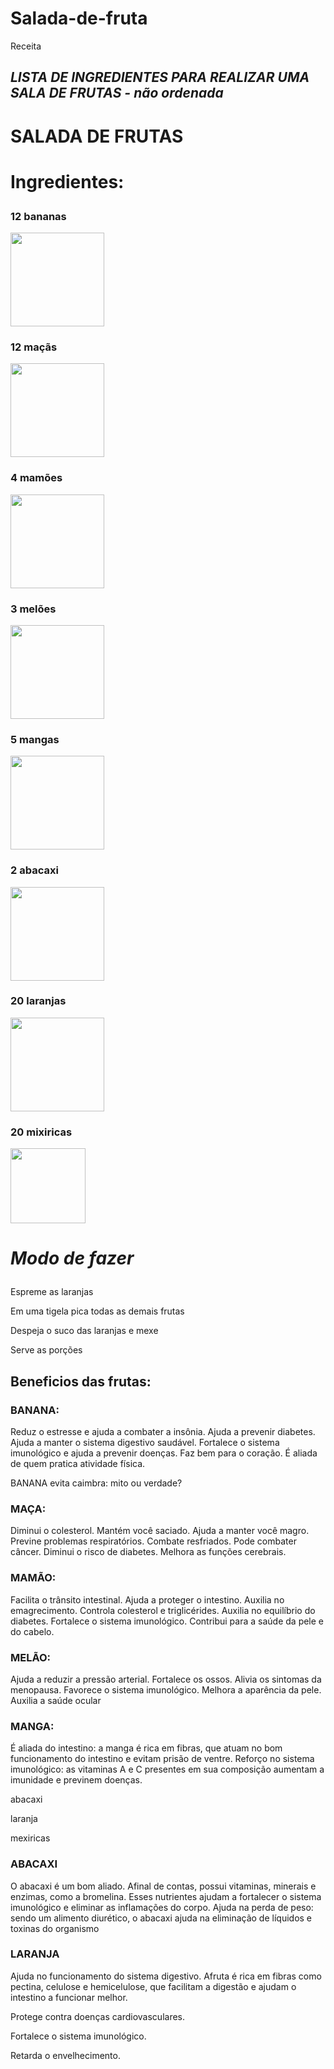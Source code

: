 # Salada-de-fruta
Receita

<!DOCTYPE HTML>
<html>
<html lang="pt-br">
 <head>
      <meta charset="UTF-8">
<h2><i>LISTA DE INGREDIENTES PARA REALIZAR UMA SALA DE FRUTAS - não ordenada
 </i></h2>

  <h1>SALADA DE FRUTAS</h1> 

<h1><p><stong>Ingredientes:</stong></p></h1>

<b><h3><p>12 bananas</p> </b></h3> <img src="https://vitta-blog-vitta-me.s3.sa-east-1.amazonaws.com/wp-content/uploads/2020/05/conheca-todos-os-beneficios-da-banana.jpg" width=150 height="150">
<b><h3><p>12 maçãs</p></b></h3><img src="https://static1.conquistesuavida.com.br/articles//6/40/6/@/456-os-nutrientes-da-maca-ajudam-a-article_block_media_large-1.jpg" width=150 height="150">
<b><h3><p>4 mamões</p></b></h3><img src="https://i0.wp.com/2.bp.blogspot.com/-EU3tlIAKsqs/VZvBOAGORVI/AAAAAAAAe2E/A0NYiXU8dZc/s400/mam%25C3%25A3o.jpg" width=150 height="150">
<b><h3><p>3 melões</p></b></h3><img src="https://s1.static.brasilescola.uol.com.br/be/conteudo/images/6510bf60175e9443f373de7c96877a52.jpg" width=150 height="150">
<b><h3><p>5 mangas</p></b></h3><img src="https://s4.static.brasilescola.uol.com.br/be/2022/01/manga.jpg" width=150 height="150">
<b><h3><p>2 abacaxi</p></b></h3><img src="https://www.proativaalimentos.com.br/image/cache/catalog/img_prod/captura_de_tela_2018-01-22_a_s_11.31.25[1]-500x500.png" width=150 height="150">
<b><h3><p>20 laranjas</p></b></h3><img src="https://diariodonordeste.verdesmares.com.br/image/contentid/policy:1.3171277:1639590574/shutterstock_1209540646_Easy-Resize.com.jpg" width=150 height="150">
<b><h3><p>20 mixiricas</p></b></h3><img src="https://universodacuranatural.com.br/wp-content/uploads/2020/07/mexerica-post.jpg" weight=150 height=120>
<h1> <p><em> Modo de fazer</em></p> </h1>
<p> Espreme as laranjas</p>
<p> Em uma tigela pica todas as demais frutas</p>
<p> Despeja o suco das laranjas e mexe</p>
<p> Serve as porções</p> 

<h2> <p>Beneficios das frutas:</p> </h2>
<h3> <p>BANANA: </h3>
Reduz o estresse e ajuda a combater a insônia.
Ajuda a prevenir diabetes.
Ajuda a manter o sistema digestivo saudável.
Fortalece o sistema imunológico e ajuda a prevenir doenças.
Faz bem para o coração.
É aliada de quem pratica atividade física.
<p>BANANA evita caimbra: mito ou verdade?</p>

<h3> <p> MAÇA: </h3>
Diminui o colesterol.
Mantém você saciado.
Ajuda a manter você magro.
Previne problemas respiratórios.
Combate resfriados.
Pode combater câncer.
Diminui o risco de diabetes.
Melhora as funções cerebrais.

<h3> <p> MAMÃO: </h3>
Facilita o trânsito intestinal.
Ajuda a proteger o intestino.
Auxilia no emagrecimento.
Controla colesterol e triglicérides.
Auxilia no equilíbrio do diabetes.
Fortalece o sistema imunológico.
Contribui para a saúde da pele e do cabelo.

<h3><p> MELÃO: </h3>
 Ajuda a reduzir a pressão arterial.
Fortalece os ossos.
Alivia os sintomas da menopausa. 
Favorece o sistema imunológico. 
Melhora a aparência da pele. 
Auxilia a saúde ocular

<h3><p> MANGA: </h3>
É aliada do intestino: a manga é rica em fibras, que atuam no bom funcionamento do intestino e evitam prisão de ventre.
Reforço no sistema imunológico: as vitaminas A e C presentes em sua composição aumentam a imunidade e previnem doenças.
<p>abacaxi
<p>laranja
<p>mexiricas</p>
<Porque não usar leite condensado, pois há varias pessoas que tem intolerancia a lactose>

<h3> <p> ABACAXI </p> </h3>
O abacaxi é um bom aliado. Afinal de contas, possui vitaminas, minerais e enzimas, como a bromelina.
Esses nutrientes ajudam a fortalecer o sistema imunológico e eliminar as inflamações do corpo.
Ajuda na perda de peso: sendo um alimento diurético, o abacaxi ajuda na eliminação de líquidos e toxinas do organismo

<h3> <p> LARANJA</p> </h3>
<p>Ajuda no funcionamento do sistema digestivo. Afruta é rica em fibras como pectina, celulose e hemicelulose, que facilitam a digestão e ajudam o intestino a funcionar melhor.</p>
<p>Protege contra doenças cardiovasculares.</p>
<p>Fortalece o sistema imunológico.</p>
<p>Retarda o envelhecimento.</p>
